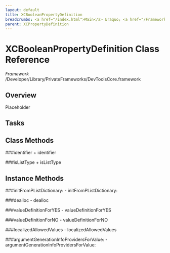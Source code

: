 ```yaml
---
layout: default
title: XCBooleanPropertyDefinition
breadcrumbs: <a href="/index.html">Main</a> &raquo; <a href="/Frameworks.html">Framework</a> &raquo; <a href="/Frameworks/DevToolsCore.html">DevToolsCore</a> &raquo; XCBooleanPropertyDefinition
parent: XCPropertyDefinition 
---
```

# XCBooleanPropertyDefinition Class Reference

*Framework* /Developer/Library/PrivateFrameworks/DevToolsCore.framework

## Overview

Placeholder

## Tasks

## Class Methods

<a name="+identifier"></a>
###identifier
    + identifier

<a name="+isListType"></a>
###isListType
    + isListType

## Instance Methods

<a name="-initFromPListDictionary:"></a>
###initFromPListDictionary:
    - initFromPListDictionary:

<a name="-dealloc"></a>
###dealloc
    - dealloc

<a name="-valueDefinitionForYES"></a>
###valueDefinitionForYES
    - valueDefinitionForYES

<a name="-valueDefinitionForNO"></a>
###valueDefinitionForNO
    - valueDefinitionForNO

<a name="-localizedAllowedValues"></a>
###localizedAllowedValues
    - localizedAllowedValues

<a name="-argumentGenerationInfoProvidersForValue:"></a>
###argumentGenerationInfoProvidersForValue:
    - argumentGenerationInfoProvidersForValue:

